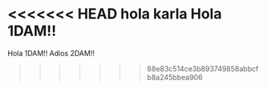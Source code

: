 <<<<<<< HEAD
hola karla
Hola 1DAM!!
=======
Hola 1DAM!!
Adios 2DAM!!
>>>>>>> 88e83c514ce3b893749858abbcfb8a245bbea906
